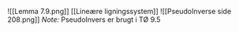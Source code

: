 
![[Lemma 7.9.png]]
[[Lineære ligningssystem]]
![[PseudoInverse side 208.png]]
*Note:* PseudoInvers er brugt i TØ 9.5